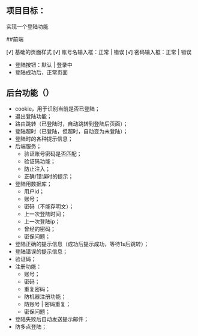 ## 项目目标：

实现一个登陆功能

##前端

[√] 基础的页面样式
[√] 账号名输入框：正常 | 错误
[√] 密码输入框：正常 | 错误
* 登陆按钮：默认 | 登录中
* 登陆成功后，正常页面


## 后台功能（）

* cookie，用于识别当前是否已登陆；
* 退出登陆功能；
* 路由跳转（已登陆时，自动跳转到登陆后页面）；
* 登陆超时（已登陆，但超时，自动变为未登陆）；
* 登陆时的各种提示信息；
* 后端服务；
	* 验证账号密码是否匹配；
	* 验证码功能；
	* 防止注入；
	* 正确/错误时的提示； 
* 登陆用数据库；
	* 用户id； 
	* 账号；
	* 密码（不能存明文）；
	* 上一次登陆时间；
	* 上一次登陆ip；
	* 曾经的密码；
	* 密保问题；
* 登陆正确的提示信息（成功后提示成功，等待1s后跳转）；
* 登陆错误的提示信息；
* 验证码；
* 注册功能：
	* 账号；
	* 密码；
	* 重复密码；
	* 防机器注册功能；
	* 防账号 | 密码重复；
	* 密保问题；
* 登陆失败后自动发送提示邮件；
* 防多点登陆；